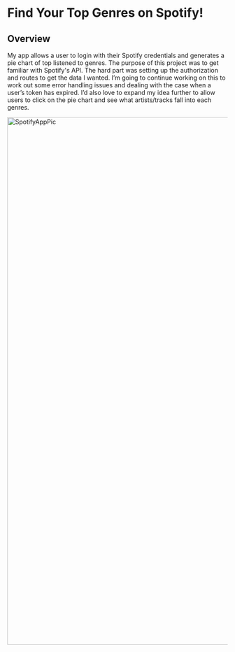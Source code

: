 # Find Your Top Genres on Spotify!

## Overview
My app allows a user to login with their Spotify credentials and generates a pie chart of top listened to genres. The purpose of this project was to get familiar with Spotify's API. The hard part was setting up the authorization and routes to get the data I wanted. I’m going to continue working on this to work out some error handling issues and dealing with the case when a user’s token has expired. I’d also love to expand my idea further to allow users to click on the pie chart and see what artists/tracks fall into each genres. 

<img width="1208" alt="SpotifyAppPic" src="https://user-images.githubusercontent.com/94179519/155800199-869d3283-ea11-4f04-83f6-1407942cea34.png">
